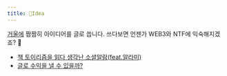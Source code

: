 ```yaml
---
title: 🌟Idea
---
```



[거울에](https://mirror.xyz/0x2f5AB15E3e00885ba6602F286c489fB224914b8a) 짬짬히 아이디어를 글로 씁니다. 쓰다보면 언젠가 WEB3와 NTF에 익숙해지겠죠? 📝

- [책 토이리즘을 읽다 생각난 소셜알람(feat.알라미)](https://mirror.xyz/0x2f5AB15E3e00885ba6602F286c489fB224914b8a/clOpDQB6LfYSd-4FzHkDLgEgXNt7-Q4CEOwHEihqQzE)
- [글로 수익을 낼 수 있을까?](https://mirror.xyz/0x2f5AB15E3e00885ba6602F286c489fB224914b8a/MPrO74psdzxFvxhtwiBe-EUoBxUU_CC309wQxKGwswQ)